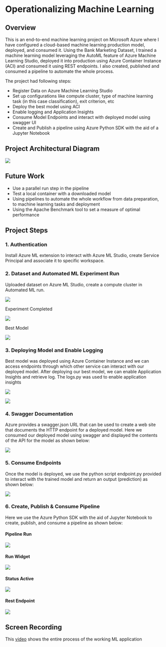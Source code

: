# Operationalizing Machine Learning

## Overview

This is an end-to-end machine learning project on Microsoft Azure where I have configured a cloud-based machine learning production model, deployed, and consumed it. Using the Bank Marketing Dataset, I trained a machine learning model leveraging the AutoML feature of Azure Machine Learning Studio, deployed it into production using Azure Container Instance (ACI) and consumed it using REST endpoints. I also created, published and consumed a pipeline to automate the whole process.

The project had following steps:

- Register Data on Azure Machine Learning Studio
- Set up configurations like compute cluster, type of machine learning task (in this case classification), exit criterion, etc
- Deploy the best model using ACI
- Enable logging and Application Insights
- Consume Model Endpoints and interact with deployed model using swagger UI
- Create and Publish a pipeline using Azure Python SDK with the aid of a Jupyter Notebook

## Project Architectural Diagram

![](https://github.com/hmza09/nd00333_AZMLND_C2/blob/master/Exercise_starter_files/screenshots/Architectural%20Diagram.png)

## Future Work

- Use a parallel run step in the pipeline
- Test a local container with a downloaded model
- Using pipelines to automate the whole workflow from data preparation, to machine learning tasks and deployment
- Using the Apache Benchmark tool to set a measure of optimal performance

## Project Steps

### 1. Authentication

Install Azure ML extension to interact with Azure ML Studio, create Service Principal and associate it to specific workspace.

### 2. Dataset and Automated ML Experiment Run

Uploaded dataset on Azure ML Studio, create a compute cluster in Automated ML run.

![](https://github.com/hmza09/nd00333_AZMLND_C2/blob/master/Exercise_starter_files/screenshots/dataset.PNG)

Experiment Completed

![](https://github.com/hmza09/nd00333_AZMLND_C2/blob/master/Exercise_starter_files/screenshots/experiment%20completed.PNG)

Best Model

![](https://github.com/hmza09/nd00333_AZMLND_C2/blob/master/Exercise_starter_files/screenshots/best_model.PNG)

### 3. Deploying Model and Enable Logging

Best model was deployed using Azure Container Instance and we can access endpoints through which other service can interact with our deployed model.
After deploying our best model, we can enable Application Insights and retrieve log.
The logs.py was used to enable application insights

![](https://github.com/hmza09/nd00333_AZMLND_C2/blob/master/Exercise_starter_files/screenshots/logs.PNG)

![](https://github.com/hmza09/nd00333_AZMLND_C2/blob/master/Exercise_starter_files/screenshots/app%20insight%20enabled.PNG)

### 4. Swagger Documentation

Azure provides a swagger.json URL that can be used to create a web site that documents the HTTP endpoint for a deployed model. Here we consumed our deployed model using swagger and displayed the contents of the API for the model as shown below:

![](https://github.com/hmza09/nd00333_AZMLND_C2/blob/master/Exercise_starter_files/screenshots/swagger%20UI.PNG)

### 5. Consume Endpoints

Once the model is deployed, we use the python script endpoint.py provided to interact with the trained model and return an output (prediction) as shown below:

![](https://github.com/hmza09/nd00333_AZMLND_C2/blob/master/Exercise_starter_files/screenshots/endpoint%20result.PNG)

### 6. Create, Publish & Consume Pipeline

Here we use the Azure Python SDK with the aid of Jupyter Notebook to create, publish, and consume a pipeline as shown below:
#### Pipeline Run

![](https://github.com/hmza09/nd00333_AZMLND_C2/blob/master/Exercise_starter_files/screenshots/run%20pipeline.PNG)
#### Run Widget

![](https://github.com/hmza09/nd00333_AZMLND_C2/blob/master/Exercise_starter_files/screenshots/run%20widget%20output.PNG)

#### Status Active

![](https://github.com/hmza09/nd00333_AZMLND_C2/blob/master/Exercise_starter_files/screenshots/Status%20Active.PNG)

#### Rest Endpoint

![](https://github.com/hmza09/nd00333_AZMLND_C2/blob/master/Exercise_starter_files/screenshots/Rest%20Endpoint.PNG)

## Screen Recording

This [video](https://youtu.be/6_q4PQwXAtI) shows the entire process of the working ML application